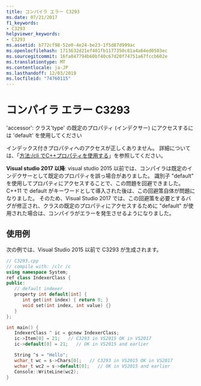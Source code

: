 ```yaml
---
title: コンパイラ エラー C3293
ms.date: 07/21/2017
f1_keywords:
- C3293
helpviewer_keywords:
- C3293
ms.assetid: b772cf98-52e0-4e24-be23-1f5d87d999ac
ms.openlocfilehash: 1713632d21ef401fb1177350c81a4a64ed0503ec
ms.sourcegitcommit: 16fa847794b60bf40c67d20f74751a67fccb602e
ms.translationtype: MT
ms.contentlocale: ja-JP
ms.lasthandoff: 12/03/2019
ms.locfileid: "74760115"
---
```

# <a name="compiler-error-c3293"></a>コンパイラ エラー C3293

'accessor': クラス'type' の既定のプロパティ (インデクサー) にアクセスするには 'default' を使用してください

インデックス付きプロパティへのアクセスが正しくありません。  詳細については、「[方法:/cli でC++プロパティを使用する](../../dotnet/how-to-use-properties-in-cpp-cli.md)」を参照してください。

**Visual studio 2017 以降**: visual studio 2015 以前では、コンパイラは既定のインデクサーとして既定のプロパティを誤っ場合がありました。 識別子 "default" を使用してプロパティにアクセスすることで、この問題を回避できました。 C++11 で default がキーワードとして導入された後は、この回避策自体が問題になりました。 そのため、Visual Studio 2017 では、この回避策を必要とするバグが修正され、クラスの既定のプロパティにアクセスするために "default" が使用された場合は、コンパイラがエラーを発生させるようになりました。

## <a name="example"></a>使用例

次の例では、Visual Studio 2015 以前で C3293 が生成されます。

```cpp
// C3293.cpp
// compile with: /clr /c
using namespace System;
ref class IndexerClass {
public:
   // default indexer
   property int default[int] {
      int get(int index) { return 0; }
      void set(int index, int value) {}
   }
};

int main() {
   IndexerClass ^ ic = gcnew IndexerClass;
   ic->Item[0] = 21;   // C3293 in VS2015 OK in VS2017
   ic->default[0] = 21;   // OK in VS2015 and earlier

   String ^s = "Hello";
   wchar_t wc = s->Chars[0];   // C3293 in VS2015 OK in VS2017
   wchar_t wc2 = s->default[0];   // OK in VS2015 and earlier
   Console::WriteLine(wc2);
}
```
